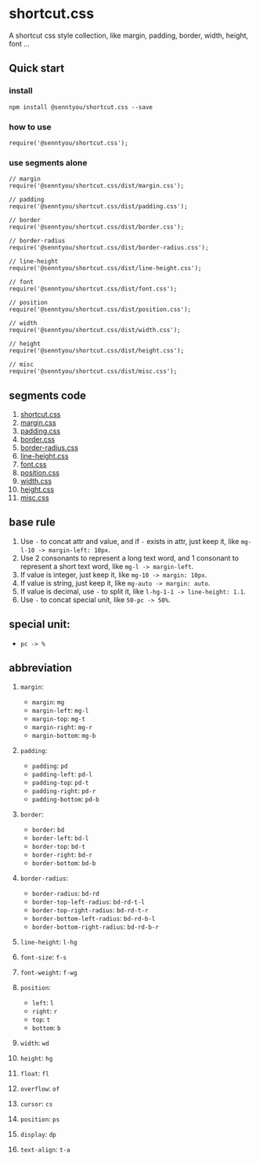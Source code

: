 # shortcut.css

A shortcut css style collection, like margin, padding, border, width, height, font ...

## Quick start

### install

```
npm install @senntyou/shortcut.css --save
```

### how to use

```
require('@senntyou/shortcut.css');
```

### use segments alone

```
// margin
require('@senntyou/shortcut.css/dist/margin.css');

// padding
require('@senntyou/shortcut.css/dist/padding.css');

// border
require('@senntyou/shortcut.css/dist/border.css');

// border-radius
require('@senntyou/shortcut.css/dist/border-radius.css');

// line-height
require('@senntyou/shortcut.css/dist/line-height.css');

// font
require('@senntyou/shortcut.css/dist/font.css');

// position
require('@senntyou/shortcut.css/dist/position.css');

// width
require('@senntyou/shortcut.css/dist/width.css');

// height
require('@senntyou/shortcut.css/dist/height.css');

// misc
require('@senntyou/shortcut.css/dist/misc.css');
```

## segments code

1. [shortcut.css](./dist/shortcut.css)
2. [margin.css](./dist/margin.css)
3. [padding.css](./dist/padding.css)
4. [border.css](./dist/border.css)
5. [border-radius.css](./dist/border-radius.css)
6. [line-height.css](./dist/line-height.css)
7. [font.css](./dist/font.css)
8. [position.css](./dist/position.css)
9. [width.css](./dist/width.css)
10. [height.css](./dist/height.css)
11. [misc.css](./dist/misc.css)

## base rule

1. Use `-` to concat attr and value, and if `-` exists in attr, just keep it, like `mg-l-10 -> margin-left: 10px`.
2. Use 2 consonants to represent a long text word, and 1 consonant to represent a short text word, like `mg-l -> margin-left`.
3. If value is integer, just keep it, like `mg-10 -> margin: 10px`.
4. If value is string, just keep it, like `mg-auto -> margin: auto`.
5. If value is decimal, use `-` to split it, like `l-hg-1-1 -> line-height: 1.1`.
6. Use `-` to concat special unit, like `50-pc -> 50%`.

## special unit:

* `pc -> %`

## abbreviation

1. `margin`:
    - `margin`: `mg`
    - `margin-left`: `mg-l`
    - `margin-top`: `mg-t`
    - `margin-right`: `mg-r`
    - `margin-bottom`: `mg-b`

2. `padding`:
    - `padding`: `pd`
    - `padding-left`: `pd-l`
    - `padding-top`: `pd-t`
    - `padding-right`: `pd-r`
    - `padding-bottom`: `pd-b`

3. `border`:
    - `border`: `bd`
    - `border-left`: `bd-l`
    - `border-top`: `bd-t`
    - `border-right`: `bd-r`
    - `border-bottom`: `bd-b`

4. `border-radius`:
    - `border-radius`: `bd-rd`
    - `border-top-left-radius`: `bd-rd-t-l`
    - `border-top-right-radius`: `bd-rd-t-r`
    - `border-bottom-left-radius`: `bd-rd-b-l`
    - `border-bottom-right-radius`: `bd-rd-b-r`

5. `line-height`: `l-hg`

6. `font-size`: `f-s`

7. `font-weight`: `f-wg`

8. `position`:
    - `left`: `l`
    - `right`: `r`
    - `top`: `t`
    - `bottom`: `b`

9. `width`: `wd`

10. `height`: `hg`

11. `float`: `fl`

12. `overflow`: `of`

13. `cursor`: `cs`

14. `position`: `ps`

15. `display`: `dp`

16. `text-align`: `t-a`
